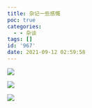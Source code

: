 ```yaml
---
title: 杂记一些感慨
poc: true
categories:
  - - 杂谈
tags: []
id: '967'
date: 2021-09-12 02:59:58
---
```


![](https://raw.githubusercontent.com/Valkierja/ALLPIC/main/img/202303172200905.png)

![](https://raw.githubusercontent.com/Valkierja/ALLPIC/main/img/202303172157118.png)

![](https://raw.githubusercontent.com/Valkierja/ALLPIC/main/img/202303172157254.png)